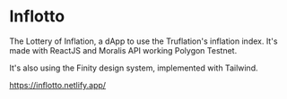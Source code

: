 # Inflotto

The Lottery of Inflation, a dApp to use the Truflation's inflation index. It's made with ReactJS and Moralis API working Polygon Testnet.

It's also using the Finity design system, implemented with Tailwind.

https://inflotto.netlify.app/
